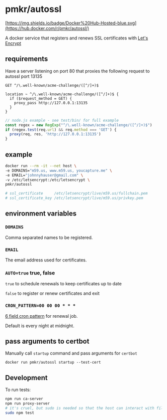 # pmkr/autossl

[https://img.shields.io/badge/Docker%20Hub-Hosted-blue.svg](https://hub.docker.com/r/pmkr/autossl/)

A docker service that registers and renews SSL certificates with [Let's Encrypt](https://letsencrypt.org/)

## requirements

Have a server listening on port 80 that proxies the following request to autossl port 13135

```
GET ^/\.well-known/acme-challenge/([^/]+)$
```

```nginx
location ~ ^/\.well-known/acme-challenge/([^/]+)$ {
  if ($request_method = GET) {
    proxy_pass http://127.0.0.1:13135
  }
}
```

```js
// node.js example - see test/bin/ for full example
const regex = new RegExp("^/\.well-known/acme-challenge/([^/]+)$")
if (regex.test(req.url) && req.method === 'GET') {
  proxy(req, res, 'http://127.0.0.1:13135')
}
```

## example

```sh
docker run --rm -it --net host \
-e DOMAINS="m59.us, www.m59.us, youcapture.me" \
-e EMAIL="johnnyhauser@gmail.com" \
-v /etc/letsencrypt:/etc/letsencrypt \
pmkr/autossl

# ssl_certificate     /etc/letsencrypt/live/m59.us/fullchain.pem
# ssl_certificate_key /etc/letsencrypt/live/m59.us/privkey.pem
```

## environment variables

### `DOMAINS`

Comma separated names to be registered.

### `EMAIL`

The email address used for certificates.

### `AUTO=true` true, false

`true` to schedule renewals to keep certificates up to date

`false` to register or renew certificates and exit

### `CRON_PATTERN=00 00 00 * * *`

[6 field cron pattern](https://github.com/ncb000gt/node-cron#available-cron-patterns) for renewal job.

Default is every night at midnight.

## pass arguments to certbot

Manually call `startup` command and pass arguments for `certbot`

```
docker run pmkr/autossl startup --test-cert
```

## Development

To run tests:

```sh
npm run ca-server
npm run proxy-server
# it's cruel, but sudo is needed so that the host can interact with files created by the container
sudo npm test
```
